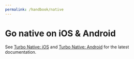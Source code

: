 ```yaml
---
permalink: /handbook/native
---
```


# Go native on iOS & Android

See <a href="https://github.com/hotwired/turbo-ios">Turbo Native: iOS</a> and <a href="https://github.com/hotwired/turbo-android">Turbo Native: Android</a> for the latest documentation.